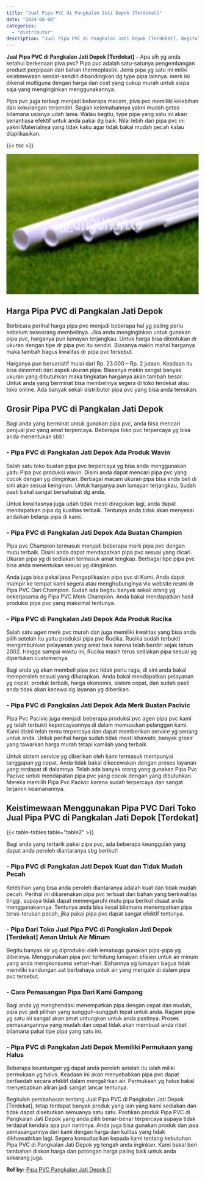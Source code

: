 ```yaml
---
title: "Jual Pipa PVC di Pangkalan Jati Depok [Terdekat]"
date: "2024-08-08"
categories: 
  - "distributor"
description: "Jual Pipa PVC di Pangkalan Jati Depok [Terdekat]. Begitulah pembahasan tentang Jual Pipa PVC di Pangkalan Jati Depok [Terdekat], tetap terdapat banyak prod..."
---
```


**Jual Pipa PVC di Pangkalan Jati Depok \[Terdekat\]** – Apa sih yg anda ketahui berkenaan piva pvc? Pipa pvc adalah satu-satunya pengembangan product perpipaan dari bahan thermoplastik. Jenis pipa yg satu ini miliki keistimewaan sendiri-sendiri dibandingkan dg type pipa lainnya. merk ini dikenal multiguna dengan harga dan cost yang cukup murah untuk siapa saja yang menginginkan menggunakannya.

Pipa pvc juga terbagi menjadi beberapa macam, piva pvc memiliki kelebihan dan kekurangan tersendiri. Bagian kelemahannya yakni mudah getas bilamana usianya udah lama. Walau begitu, type pipa yang satu ini akan senantiasa efektif untuk anda pakai dg baik. Nilai lebih dari pipa pvc ini yakni Materialnya yang tidak kaku agar tidak bakal mudah pecah kalau diaplikasikan.

{{< toc >}}

![Jual Pipa PVC di Pangkalan Jati Depok [Terdekat]](/images/jaul-pipa-pvc-55.png)

## Harga Pipa PVC di Pangkalan Jati Depok

Berbicara perihal harga pipa pvc menjadi beberapa hal yg paling perlu sebelum seseorang membelinya. Jika anda menginginkan untuk gunakan pipa pvc, harganya pun lumayan terjangkau. Untuk harga bisa ditentukan dr ukuran dengan tipe dr pipa pvc itu sendiri. Biasanya makin mahal harganya maka tambah bagus kwalitas dr pipa pvc tersebut.

Harganya pun bervariatif mulai dari Rp. 23.000 – Rp. 2 jutaan. Keadaan itu bisa dicermati dari aspek ukuran pipa. Biasanya makin sangat banyak ukuran yang dibutuhkan maka tingkatan harganya akan tambah besar. Untuk anda yang berminat bisa membelinya segera di toko terdekat atau toko online. Ada banyak sekali distributor pipa pvc yang bisa anda temukan.

## Grosir Pipa PVC di Pangkalan Jati Depok

Bagi anda yang berminat untuk gunakan pipa pvc, anda bisa mencari penjual pvc yang amat terpercaya. Beberapa toko pvc terpercaya yg bisa anda menentukan sbb!

### \- Pipa PVC di Pangkalan Jati Depok Ada Produk Wavin

Salah satu toko buatan pipa pvc terpercaya yg bisa anda menggunakan yaitu Pipa pvc produksi wavin. Disini anda dapat mencari pipa pvc yang cocok dengan yg diinginkan. Berbagai macam ukuran pipa bisa anda beli di sini akan sesuai keinginan. Untuk harganya pun lumayan terjangkau, Sudah pasti bakal sangat bersahabat dg anda.

Untuk kwalitasnya juga udah tidak mesti diragukan lagi, anda dapat mendapatkan pipa dg kualitas terbaik. Tentunya anda tidak akan menyesal andaikan belanja pipa di kami.

### \- Pipa PVC di Pangkalan Jati Depok Ada Buatan Champion

Pipa pvc Champion termasuk menjadi beberapa merk pipa pvc dengan mutu terbaik. Disini anda dapat mendapatkan pipa pvc sesuai yang dicari. Ukuran pipa yg di sediakan termasuk amat lengkap. Berbagai tipe pipa pvc bisa anda menentukan sesuai yg diinginkan.

Anda juga bisa pakai jasa Pengaplikasian pipa pvc di Kami. Anda dapat mampir ke tempat kami segera atau menghubunginya via website resmi dr Pipa PVC Dari Champion. Sudah ada begitu banyak sekali orang yg bekerjasama dg Pipa PVC Merk Champion. Anda bakal mendapatkan hasil produksi pipa pvc yang maksimal tentunya.

### \- Pipa PVC di Pangkalan Jati Depok Ada Produk Rucika

Salah satu agen merk pvc murah dan juga memiliki kwalitas yang bisa anda pilih setelah itu yaitu produksi pipa pvc Rucika. Rucika sudah terbukti mengimbuhkan pelayanan yang amat baik karena telah berdiri sejak tahun 2002. Hingga sampai waktu ini, Rucika masih terus sediakan pipa sesuai yg diperlukan customernya.

Bagi anda yg akan membeli pipa pvc tidak perlu ragu, di sini anda bakal memperoleh sesuai yang diharapkan. Anda bakal mendapatkan pelayanan yg cepat, produk terbaik, harga ekonomis, sistem cepat, dan sudah pasti anda tidak akan kecewa dg layanan yg diberikan.

### \- Pipa PVC di Pangkalan Jati Depok Ada Merk Buatan Pacivic

Pipa Pvc Pacivic juga menjadi beberapa produksi pvc agen pipa pvc kami yg telah terbukti kepercayaannya di dalam memuaskan pelanggan kami. Kami disini telah tentu terpercaya dan dapat memberikan service yg senang untuk anda. Untuk perihal harga sudah tidak mesti khawatir, banyak grosir yang tawarkan harga murah tetapi kamilah yang terbaik.

Untuk sistem service yg diberikan oleh kami termasuk mempunyai tanggapan yg cepat. Anda tidak bakal dikecewakan dengan proses layanan yang terdapat di dalamnya. Telah ada banyak orang yang gunakan Pipa Pvc Pacivic untuk mendapatan pipa pvc yang cocok dengan yang dibutuhkan. Mereka memilih Pipa Pvc Pacivic karena sudah terpercaya dan sangat terjamin keamanannya.

## Keistimewaan Menggunakan Pipa PVC Dari Toko Jual Pipa PVC di Pangkalan Jati Depok \[Terdekat\]

{{< table-tables table="table2" >}}

Bagi anda yang tertarik pakai pipa pvc, ada beberapa keunggulan yang dapat anda peroleh diantaranya sbg berikut!

### \- Pipa PVC di Pangkalan Jati Depok Kuat dan Tidak Mudah Pecah

Kelebihan yang bisa anda peroleh diantaranya adalah kuat dan tidak mudah pecah. Perihal ini dikarenakan pipa pvc terbuat dari bahan yang berkwalitas tinggi, supaya tidak dapat memengaruhi mutu pipa berikut disaat anda menggunakannya. Tentunya anda bisa kesal bilamana menempatkan pipa terus-terusan pecah, jika pakai pipa pvc dapat sangat efektif tentunya.

### \- Pipa Dari Toko Jual Pipa PVC di Pangkalan Jati Depok \[Terdekat\] Aman Untuk Air Minum

Begitu banyak air yg diproduksi oleh lemabaga gunakan pipa-pipa yg dibelinya. Menggunakan pipa pvc terhitung lumayan efisien untuk air minum yang anda mengkonsumsi sehari-hari. Bahannya yg lumayan bagus tidak memiliki kandungan zat berbahaya untuk air yang mengalir di dalam pipa pvc tersebut.

### \- Cara Pemasangan Pipa Dari Kami Gampang

Bagi anda yg menghendaki menempatkan pipa dengan cepat dan mudah, pipa pvc jadi pilihan yang sungguh-sungguh tepat untuk anda. Ragam pipa yg satu ini sangat akan amat untungkan untuk anda pastinya. Proses pemasangannya yang mudah dan cepat tidak akan membuat anda ribet bilamana pakai tipe pipa yang satu ini.

### \- Pipa PVC di Pangkalan Jati Depok Memiliki Permukaan yang Halus

Beberapa keuntungan yg dapat anda peroleh setelah itu ialah miliki permukaan yg halus. Keadaan ini akan menyebabkan pipa pvc dapat berfaedah secara efektif dalam mengalirkan air. Permukaan yg halus bakal menyebabkan aliran jadi sangat lancar tentunya.

Begitulah pembahasan tentang Jual Pipa PVC di Pangkalan Jati Depok \[Terdekat\], tetap terdapat banyak produk yang lain yang kami sediakan dan tidak dapat disebutkan semuanya satu satu. Pastikan produk Pipa PVC di Pangkalan Jati Depok yang anda pilih benar-benar terpercaya supaya tidak terdapat kendala apa pun nantinya. Anda juga bisa gunakan produk dan jasa pemasangannya dari kami dengan harga dan kulitas yang tidak dikhawatirkan lagi. Segera konsultasikan kepada kami tentang kebutuhan Pipa PVC di Pangkalan Jati Depok yg tengah anda inginkan. Kami bakal beri tambahan diskon harga dan potongan harga paling baik untuk anda sekarang juga.

**Ref by:** [Pipa PVC Pangkalan Jati Depok []](https://id.wikipedia.org/wiki/Pipa)
